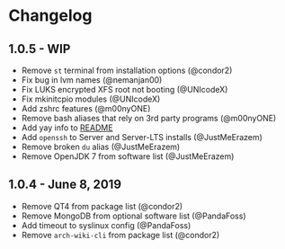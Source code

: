 # Changelog

## 1.0.5 - WIP

* Remove `st` terminal from installation options (@condor2)
* Fix bug in lvm names (@nemanjan00)
* Fix LUKS encrypted XFS root not booting (@UNIcodeX)
* Fix mkinitcpio modules (@UNIcodeX)
* Add zshrc features (@m00nyONE)
* Remove bash aliases that rely on 3rd party programs (@m00nyONE)
* Add yay info to [README](README.md)
* Add `openssh` to Server and Server-LTS installs (@JustMeErazem)
* Remove broken `du` alias (@JustMeErazem)
* Remove OpenJDK 7 from software list (@JustMeErazem)

## 1.0.4 - June 8, 2019

* Remove QT4 from package list (@condor2)
* Remove MongoDB from optional software list (@PandaFoss)
* Add timeout to syslinux config (@PandaFoss)
* Remove `arch-wiki-cli` from package list (@condor2)